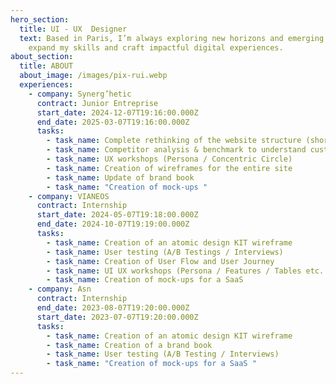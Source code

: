 ```yaml
---
hero_section:
  title: UI - UX  Designer
  text: Based in Paris, I’m always exploring new horizons and emerging fields to
    expand my skills and craft impactful digital experiences.
about_section:
  title: ABOUT
  about_image: /images/pix-rui.webp
  experiences:
    - company: Synerg’hetic
      contract: Junior Entreprise
      start_date: 2024-12-07T19:16:00.000Z
      end_date: 2025-03-07T19:16:00.000Z
      tasks:
        - task_name: Complete rethinking of the website structure (short & long term)
        - task_name: Competitor analysis & benchmark to understand customer needs
        - task_name: UX workshops (Persona / Concentric Circle)
        - task_name: Creation of wireframes for the entire site
        - task_name: Update of brand book
        - task_name: "Creation of mock-ups "
    - company: VIANEOS
      contract: Internship
      start_date: 2024-05-07T19:18:00.000Z
      end_date: 2024-10-07T19:19:00.000Z
      tasks:
        - task_name: Creation of an atomic design KIT wireframe
        - task_name: User testing (A/B Testings / Interviews)
        - task_name: Creation of User Flow and User Journey
        - task_name: UI UX workshops (Persona / Features / Tables etc...)
        - task_name: Creation of mock-ups for a SaaS
    - company: Asn
      contract: Internship
      end_date: 2023-08-07T19:20:00.000Z
      start_date: 2023-07-07T19:20:00.000Z
      tasks:
        - task_name: Creation of an atomic design KIT wireframe
        - task_name: Creation of a brand book
        - task_name: User testing (A/B Testing / Interviews)
        - task_name: "Creation of mock-ups for a SaaS "
---
```

